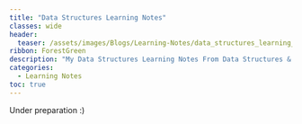 ```yaml
---
title: "Data Structures Learning Notes"
classes: wide
header:
  teaser: /assets/images/Blogs/Learning-Notes/data_structures_learning_notes.png
ribbon: ForestGreen
description: "My Data Structures Learning Notes From Data Structures & Algorithms in Python Book and Data Structures Decode Course"
categories:
  - Learning Notes
toc: true
---
```


Under preparation :)